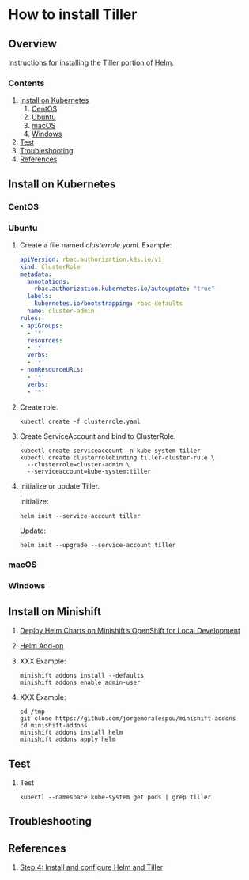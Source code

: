 # How to install Tiller

## Overview

Instructions for installing the Tiller portion of [Helm](https://helm.sh).

### Contents

1. [Install on Kubernetes](#install-on-kubernetes)
    1. [CentOS](#centos)
    1. [Ubuntu](#ubuntu)
    1. [macOS](#macos)
    1. [Windows](#windows)
1. [Test](#test)
1. [Troubleshooting](#troubleshooting)
1. [References](#references)

## Install on Kubernetes

### CentOS

### Ubuntu

1. Create a file named *clusterrole.yaml*. Example:

    ```yaml
    apiVersion: rbac.authorization.k8s.io/v1
    kind: ClusterRole
    metadata:
      annotations:
        rbac.authorization.kubernetes.io/autoupdate: "true"
      labels:
        kubernetes.io/bootstrapping: rbac-defaults
      name: cluster-admin
    rules:
    - apiGroups:
      - '*'
      resources:
      - '*'
      verbs:
      - '*'
    - nonResourceURLs:
      - '*'
      verbs:
      - '*'
    ```

1. Create role.

    ```console
    kubectl create -f clusterrole.yaml
    ```

1. Create ServiceAccount and bind to ClusterRole.

    ```console
    kubectl create serviceaccount -n kube-system tiller
    kubectl create clusterrolebinding tiller-cluster-rule \
      --clusterrole=cluster-admin \
      --serviceaccount=kube-system:tiller
    ```

1. Initialize or update Tiller.

    Initialize:

    ```console
    helm init --service-account tiller
    ```

    Update:

    ```console
    helm init --upgrade --service-account tiller
    ```

### macOS

### Windows

## Install on Minishift

1. [Deploy Helm Charts on Minishift’s OpenShift for Local Development](https://blog.openshift.com/deploy-helm-charts-minishifts-openshift-local-development/)
1. [Helm Add-on](https://github.com/minishift/minishift-addons/tree/master/add-ons/helm)

1. XXX
   Example:

    ```console
    minishift addons install --defaults
    minishift addons enable admin-user
    ```

1. XXX
   Example:

    ```console
    cd /tmp
    git clone https://github.com/jorgemoralespou/minishift-addons
    cd minishift-addons
    minishift addons install helm
    minishift addons apply helm
    ```

## Test

1. Test

    ```console
    kubectl --namespace kube-system get pods | grep tiller
    ```

## Troubleshooting

## References

1. [Step 4: Install and configure Helm and Tiller](https://docs.bitnami.com/kubernetes/get-started-kubernetes/#step-4-install-and-configure-helm-and-tiller)
